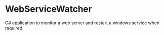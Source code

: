 # WebServiceWatcher
C# application to monitor a web server and restart a windows service when required.